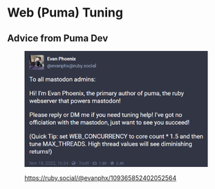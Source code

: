 # Web (Puma) Tuning



## Advice from Puma Dev

<figure><img src="../.gitbook/assets/image (1) (1).png" alt=""><figcaption><p><a href="https://ruby.social/@evanphx/109365852402052564">https://ruby.social/@evanphx/109365852402052564</a></p></figcaption></figure>

